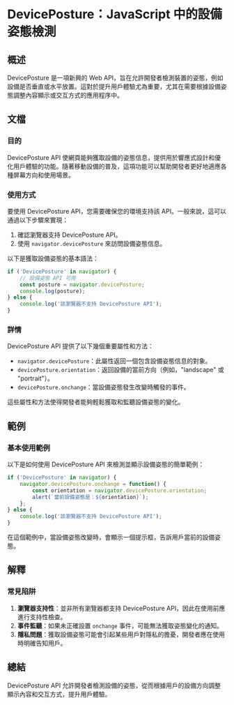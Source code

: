 <!--
Meta Description: # DevicePosture：JavaScript 中的設備姿態檢測 ## 概述 DevicePosture 是一項新興的 Web API，旨在允許開發者檢測裝置的姿態，例如設備是否垂直或水平放置。這對於提升用戶體驗尤為重要，尤其在需要根據設備姿態調整內容顯示或交互方式的應用程序中。 ## 文檔 ...
Meta Keywords: deviceposture, api, navigator, orientation, javascript
-->

# DevicePosture：JavaScript 中的設備姿態檢測

## 概述
DevicePosture 是一項新興的 Web API，旨在允許開發者檢測裝置的姿態，例如設備是否垂直或水平放置。這對於提升用戶體驗尤為重要，尤其在需要根據設備姿態調整內容顯示或交互方式的應用程序中。

## 文檔

### 目的
DevicePosture API 使網頁能夠獲取設備的姿態信息，提供用於響應式設計和優化用戶體驗的功能。隨著移動設備的普及，這項功能可以幫助開發者更好地適應各種屏幕方向和使用場景。

### 使用方式
要使用 DevicePosture API，您需要確保您的環境支持該 API。一般來說，這可以通過以下步驟來實現：

1. 確認瀏覽器支持 DevicePosture API。
2. 使用 `navigator.devicePosture` 來訪問設備姿態信息。

以下是獲取設備姿態的基本語法：

```javascript
if ('DevicePosture' in navigator) {
    // 設備姿態 API 可用
    const posture = navigator.devicePosture;
    console.log(posture);
} else {
    console.log('該瀏覽器不支持 DevicePosture API');
}
```

### 詳情
DevicePosture API 提供了以下幾個重要屬性和方法：

- `navigator.devicePosture`：此屬性返回一個包含設備姿態信息的對象。
- `devicePosture.orientation`：返回設備的當前方向（例如，"landscape" 或 "portrait"）。
- `devicePosture.onchange`：當設備姿態發生改變時觸發的事件。

這些屬性和方法使得開發者能夠輕鬆獲取和監聽設備姿態的變化。

## 範例

### 基本使用範例
以下是如何使用 DevicePosture API 來檢測並顯示設備姿態的簡單範例：

```javascript
if ('DevicePosture' in navigator) {
    navigator.devicePosture.onchange = function() {
        const orientation = navigator.devicePosture.orientation;
        alert(`當前設備姿態是：${orientation}`);
    };
} else {
    console.log('該瀏覽器不支持 DevicePosture API');
}
```

在這個範例中，當設備姿態改變時，會顯示一個提示框，告訴用戶當前的設備姿態。

## 解釋

### 常見陷阱
1. **瀏覽器支持性**：並非所有瀏覽器都支持 DevicePosture API，因此在使用前應進行支持性檢查。
2. **事件監聽**：如果未正確設置 `onchange` 事件，可能無法獲取姿態變化的通知。
3. **隱私問題**：獲取設備姿態可能會引起某些用戶對隱私的擔憂，開發者應在使用時明確告知用戶。

## 總結
DevicePosture API 允許開發者檢測設備的姿態，從而根據用戶的設備方向調整顯示內容和交互方式，提升用戶體驗。
